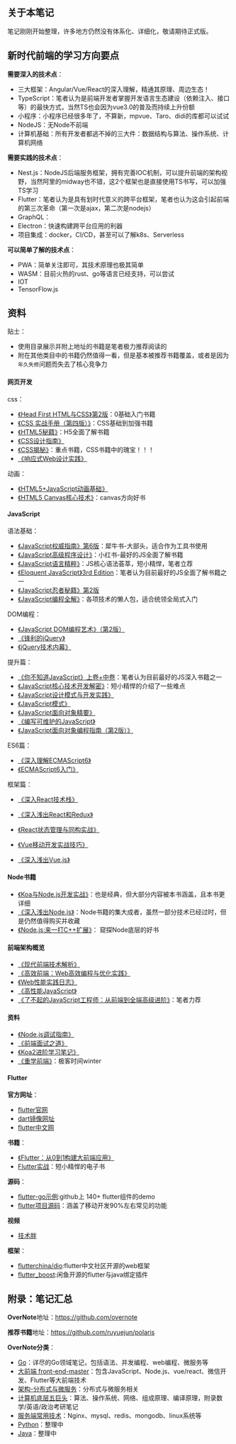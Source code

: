## 关于本笔记

笔记刚刚开始整理，许多地方仍然没有体系化、详细化，敬请期待正式版。  

## 新时代前端的学习方向要点

**需要深入的技术点**：
- 三大框架：Angular/Vue/React的深入理解，精通其原理、周边生态！
- TypeScript：笔者认为是前端开发者掌握开发语言生态建设（依赖注入、接口等）的最快方式，当然TS也会因为vue3.0的普及而持续上升份额
- 小程序：小程序已经很多年了，不算新，mpvue、Taro、didi的库都可以试试
- NodeJS：无Node不前端
- 计算机基础：所有开发者都逃不掉的三大件：数据结构与算法、操作系统、计算机网络

**需要实践的技术点**：
- Nest.js：NodeJS后端服务框架，拥有完善IOC机制，可以提升前端的架构视野，当然阿里的midway也不错，这2个框架也是直接使用TS书写，可以加强TS学习
- Flutter：笔者认为是具有划时代意义的跨平台框架，笔者也认为这会引起前端的第三次革命（第一次是ajax，第二次是nodejs）
- GraphQL：
- Electron：快速构建跨平台应用的利器
- 项目集成：docker，CI/CD，甚至可以了解k8s、Serverless

**可以简单了解的技术点**：
- PWA：简单关注即可，其技术原理也极其简单
- WASM：目前火热的rust、go等语言已经支持，可以尝试
- IOT
- TensorFlow.js

## 资料

贴士：
- 使用目录展示并附上地址的书籍是笔者极力推荐阅读的
- 附在其他类目中的书籍仍然值得一看，但是基本被推荐书籍覆盖，或者是因为`年久失修`问题而失去了核心竞争力 

#### 网页开发

css：
- [《Head First HTML与CSS》第2版](https://book.douban.com/subject/25752357/)：0基础入门书籍
- [《CSS 实战手册（第四版）》](https://book.douban.com/subject/26898555/)：CSS基础到加强书籍
- [《HTML5秘籍》](https://book.douban.com/subject/11610880/)：H5全面了解书籍
- [《CSS设计指南》](https://book.douban.com/subject/23123255/)
- [《CSS揭秘》](https://book.douban.com/subject/26745943/)：重点书籍，CSS书籍中的瑰宝！！！
- [《响应式Web设计实践》](https://book.douban.com/subject/21263576/)

动画：
- [《HTML5+JavaScript动画基础》](https://book.douban.com/subject/24744218/)
- [《HTML5 Canvas核心技术》](https://book.douban.com/subject/24533314/)：canvas方向好书


#### JavaScript

语法基础：
- [《JavaScript权威指南》第6版](https://book.douban.com/subject/10549733/)：犀牛书-大部头，适合作为工具书使用
- [《JavaScript高级程序设计》](https://book.douban.com/subject/10546125/)：小红书-最好的JS全面了解书籍
- [《JavaScript语言精粹》](https://book.douban.com/subject/11874748/)：JS核心语法荟萃，短小精悍，笔者立荐
- [《Eloquent JavaScript》3rd Edition](https://book.douban.com/subject/30275136/)：笔者认为目前最好的JS全面了解书籍之一
- [《JavaScript忍者秘籍》第2版](https://book.douban.com/subject/30143702/)
- [《JavaScript编程全解》](https://book.douban.com/subject/25767719/)：各项技术的懒人包，适合统领全局式入门

DOM编程：
- [《JavaScript DOM编程艺术》（第2版）](https://book.douban.com/subject/6038371/)
- [《锋利的jQuery》](https://book.douban.com/subject/10792216/)
- [《jQuery技术内幕》](https://book.douban.com/subject/25823709/)

提升篇：
- [《你不知道JavaScript》上卷+中卷](https://book.douban.com/subject/26351021/)：笔者认为目前最好的JS深入书籍之一
- [《JavaScript核心技术开发解密》](https://book.douban.com/subject/30190189/)：短小精悍的介绍了一些难点
- [《JavaScript设计模式与开发实践》](https://book.douban.com/subject/26382780/)
- [《JavaScript模式》](https://book.douban.com/subject/11506062/)
- [《JavaScript面向对象精要》](https://book.douban.com/subject/26352658/)
- [《编写可维护的JavaScript》](https://book.douban.com/subject/21792530/)
- [《JavaScript面向对象编程指南（第2版）》](https://book.douban.com/subject/26302623/)

ES6篇：
- [《深入理解ECMAScript6》](https://book.douban.com/subject/27072230/)
- [《ECMAScript6入门》](https://book.douban.com/subject/25966265/)

框架篇：
- [《深入React技术栈》](https://book.douban.com/subject/26918038/)
- [《深入浅出React和Redux》](https://book.douban.com/subject/27033213/)
- [《React状态管理与同构实战》](https://book.douban.com/subject/30290509/)

- [《Vue移动开发实战技巧》](https://book.douban.com/subject/27662351/)
- [《深入浅出Vue.js》](https://book.douban.com/subject/32581281/)


#### Node书籍

- [《Koa与Node.js开发实战》](https://book.douban.com/subject/30404722/)：也是经典，但大部分内容被本书涵盖，且本书更详细
- [《深入浅出Node.js》](https://book.douban.com/subject/25768396/)：Node书籍的集大成者，虽然一部分技术已经过时，但是仍然值得购买并收藏
- [《Node.js:来一打C++扩展》](https://book.douban.com/subject/30247892/)： 窥探Node底层的好书

#### 前端架构概览

- [《现代前端技术解析》](https://book.douban.com/subject/27021790/)
- [《高效前端：Web高效编程与优化实践》](https://book.douban.com/subject/30170670/)
- [《Web性能实践日志》](https://book.douban.com/subject/25891125/)
- [《高性能JavaScript》](https://book.douban.com/subject/5362856/)
- [《了不起的JavaScript工程师：从前端到全端高级进阶》](https://book.douban.com/subject/34788884/)：笔者力荐

#### 资料

- [《Node.js调试指南》 ](https://github.com/nswbmw/node-in-debugging)
- [《前端面试之道》](https://yuchengkai.cn/docs/frontend/ )
- [《Koa2进阶学习笔记》](https://chenshenhai.github.io/koa2-note/)
- [《重学前端》]()：极客时间winter

#### Flutter

**官方网址**：
- [flutter官网](https://flutter.dev/)
- [dart镜像网址](http://dart.goodev.org/)
- [flutter中文网](https://flutterchina.club/)

**书籍**：
- [《Flutter：从0到1构建大前端应用》](https://book.douban.com/subject/34455732/)
- [Flutter实战](https://book.flutterchina.club/)：短小精悍的电子书

**源码**：
- [flutter-go示例](https://github.com/alibaba/flutter-go):github上 140+ flutter组件的demo 
- [flutter项目源码](https://github.com/CarGuo/GSYGithubAppFlutter)：涵盖了移动开发90%左右常见的功能

**视频**
- [技术胖](https://jspang.com/posts/2017/01/11/all-video-list.html)

**框架**：
- [flutterchina/dio](https://github.com/flutterchina/dio):flutter中文社区开源的web框架
- [flutter_boost](https://github.com/alibaba/flutter_boost):闲鱼开源的flutter与java绑定插件

## 附录：笔记汇总

**OverNote**地址：https://github.com/overnote   

**推荐书籍**地址：https://github.com/ruyuejun/polaris  

**OverNote分类**：  
- [Go](https://github.com/overnote/golang)：详尽的Go领域笔记，包括语法、并发编程、web编程、微服务等
- [大前端 front-end-master](https://github.com/overnote/front-end-master)：包含JavaScript、Node.js、vue/react、微信开发、Flutter等大前端技术
- [架构-分布式与微服务](https://github.com/overnote/architecture/)：分布式与微服务相关
- [计算机底层五巨头](https://github.com/overnote/fivex)：算法、操作系统、网络、组成原理、编译原理，附录数学/英语/政治考研笔记
- [服务端常用技术](https://github.com/overnote/serverside)：Nginx、mysql、redis、mongodb、linux系统等
- [Python](https://github.com/overnote/python)：整理中
- [Java](https://github.com/overnote/java)：整理中